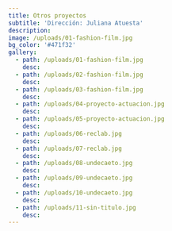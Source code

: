 ```yaml
---
title: Otros proyectos
subtitle: 'Dirección: Juliana Atuesta'
description:
image: /uploads/01-fashion-film.jpg
bg_color: '#471f32'
gallery:
  - path: /uploads/01-fashion-film.jpg
    desc:
  - path: /uploads/02-fashion-film.jpg
    desc:
  - path: /uploads/03-fashion-film.jpg
    desc:
  - path: /uploads/04-proyecto-actuacion.jpg
    desc:
  - path: /uploads/05-proyecto-actuacion.jpg
    desc:
  - path: /uploads/06-reclab.jpg
    desc:
  - path: /uploads/07-reclab.jpg
    desc:
  - path: /uploads/08-undecaeto.jpg
    desc:
  - path: /uploads/09-undecaeto.jpg
    desc:
  - path: /uploads/10-undecaeto.jpg
    desc:
  - path: /uploads/11-sin-titulo.jpg
    desc:
---
```


